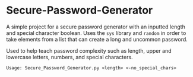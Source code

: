 # Secure-Password-Generator
A simple project for a secure password generator with an inputted length and special character boolean. Uses the `sys` library and `random` in order to take elements from a list that can create a long and uncommon password.

Used to help teach password complexity such as length, upper and lowercase letters, numbers, and special characters.

`Usage: Secure_Password_Generator.py <length> <-no_special_chars>`
